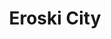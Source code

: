 ---
title: "Eroski City"
url: /vitoria-gasteiz/eroski-city-ozeano-barearen-kalea-calle-oceano-pacifico/
shop: Supermarkt
---